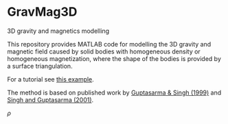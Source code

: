 # GravMag3D
3D gravity and magnetics modelling

This repository provides MATLAB code for modelling the 3D gravity and magnetic field caused by solid bodies with homogeneous density or homogeneous magnetization, where the shape of the bodies is provided by a surface triangulation.

For a tutorial see [this example](https://github.com/ruboerner/GravMag3D/example_01.md).

The method is based on published work by [Guptasarma & Singh (1999)](https://doi.org/10.1190/1.1444531) and [Singh and Guptasarma (2001)](https://doi.org/10.1190/1.1444942).

$\rho$
